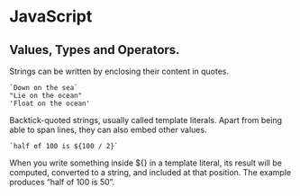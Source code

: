 # JavaScript

## Values, Types and Operators.
Strings can be written by enclosing their content in quotes.

```
`Down on the sea`
"Lie on the ocean"
'Float on the ocean'
```

Backtick-quoted strings, usually called template literals. Apart from being able to span lines, they can also embed other values.
```
`half of 100 is ${100 / 2}`
```
When you write something inside ${} in a template literal, its result will be computed, converted to a string, and included at that position. The example produces “half of 100 is 50”.
